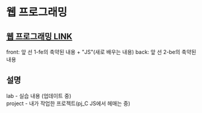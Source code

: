 # 웹 프로그래밍
## [웹 프로그래밍 LINK](https://www.edwith.org/boostcourse-web/lecture/37964)
front: 앞 선 1-fe의 축약된 내용 + "JS"(새로 배우는 내용)
back: 앞 선 2-be의 축약된 내용
## 설명
lab - 실습 내용 (업데이트 중)<br/>
project - 내가 작업한 프로젝트(pj_C JS에서 헤매는 중)
